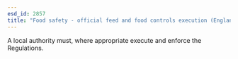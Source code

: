 ```yaml
---
esd_id: 2857
title: "Food safety - official feed and food controls execution (England) "
---
```


A local authority must, where appropriate execute and enforce the Regulations.

